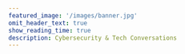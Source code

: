 ```yaml
---
featured_image: '/images/banner.jpg'
omit_header_text: true
show_reading_time: true
description: Cybersecurity & Tech Conversations
---
```

